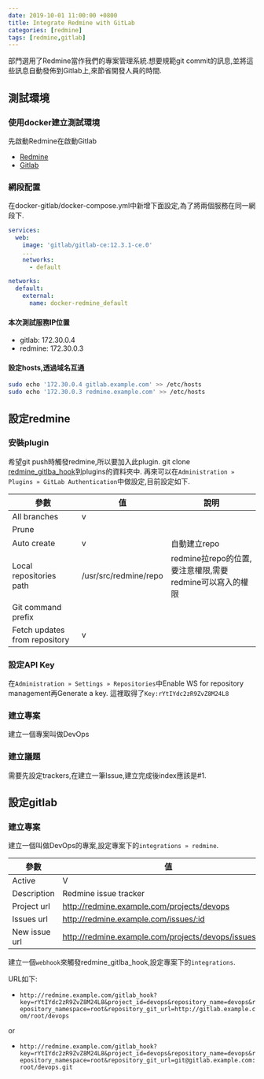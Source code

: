 ```yaml
---
date: 2019-10-01 11:00:00 +0800
title: Integrate Redmine with GitLab
categories: [redmine]
tags: [redmine,gitlab]
---
```


部門選用了Redmine當作我們的專案管理系統.想要規範git commit的訊息,並將這些訊息自動發佈到Gitlab上,來節省開發人員的時間.

<!--more-->

## 測試環境

### 使用docker建立測試環境

先啟動Redmine在啟動Gitlab

* [Redmine](https://github.com/chiehting/docker-redmine)
* [Gitlab](https://github.com/chiehting/docker-gitlab)

### 網段配置

在docker-gitlab/docker-compose.yml中新增下面設定,為了將兩個服務在同一網段下.

```yaml
services:
  web:
    image: 'gitlab/gitlab-ce:12.3.1-ce.0'
    ...
    networks:
      - default

networks:
  default:
    external:
      name: docker-redmine_default
```

#### 本次測試服務IP位置

* gitlab: 172.30.0.4
* redmine: 172.30.0.3

#### 設定hosts,透過域名互通

```bash
sudo echo '172.30.0.4 gitlab.example.com' >> /etc/hosts
sudo echo '172.30.0.3 redmine.example.com' >> /etc/hosts
```



## 設定redmine

### 安裝plugin

希望git push時觸發redmine,所以要加入此plugin. git clone [redmine_gitlba_hook](https://github.com/phlegx/redmine_gitlab_hook)到plugins的資料夾中.
再來可以在`Administration » Plugins » GitLab Authentication`中做設定,目前設定如下.

|參數|值|說明|
|---|---|---|
|All branches|v||
|Prune|||
|Auto create|v|自動建立repo|
|Local repositories path|/usr/src/redmine/repo|redmine拉repo的位置,要注意權限,需要redmine可以寫入的權限|
|Git command prefix|||
|Fetch updates from repository|v||

### 設定API Key

在`Administration » Settings » Repositories`中Enable WS for repository management再Generate a key.
這裡取得了`Key:rYtIYdc2zR9ZvZ8M24L8`

### 建立專案

建立一個專案叫做DevOps

### 建立議題

需要先設定trackers,在建立一筆Issue,建立完成後index應該是#1.



## 設定gitlab

### 建立專案

建立一個叫做DevOps的專案,設定專案下的`integrations » redmine`.

|參數|值|
|---|---|
|Active|V|
|Description|Redmine issue tracker|
|Project url|http://redmine.example.com/projects/devops|
|Issues url|http://redmine.example.com/issues/:id|
|New issue url|http://redmine.example.com/projects/devops/issues/new|

建立一個`webhook`來觸發redmine_gitlba_hook,設定專案下的`integrations`.

URL如下:

* `http://redmine.example.com/gitlab_hook?key=rYtIYdc2zR9ZvZ8M24L8&project_id=devops&repository_name=devops&repository_namespace=root&repository_git_url=http://gitlab.example.com/root/devops`

or

* `http://redmine.example.com/gitlab_hook?key=rYtIYdc2zR9ZvZ8M24L8&project_id=devops&repository_name=devops&repository_namespace=root&repository_git_url=git@gitlab.example.com:root/devops.git`
